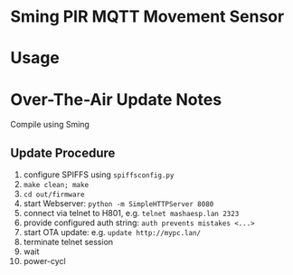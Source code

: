 Sming PIR MQTT Movement Sensor
==============================

Usage
=====



Over-The-Air Update Notes
=========================

Compile using Sming

Update Procedure
----------------

1. configure SPIFFS using ```spiffsconfig.py```
2. ```make clean; make```
3. ```cd out/firmware```
4. start Webserver: ```python -m SimpleHTTPServer 8080```
5. connect via telnet to H801, e.g. ```telnet mashaesp.lan 2323```
6. provide configured auth string: ```auth prevents mistakes <...>```
7. start OTA update: e.g. ```update http://mypc.lan/```
8. terminate telnet session
9. wait
10. power-cycl



